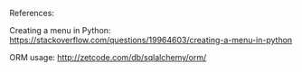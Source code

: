 References:

Creating a menu in Python:
https://stackoverflow.com/questions/19964603/creating-a-menu-in-python

ORM usage:
http://zetcode.com/db/sqlalchemy/orm/

